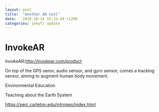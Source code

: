 ```yaml
---
layout: post
title:  "Another AR tool"
date:   2018-10-24 15:32:49 +1200
categories: jekyll update
---
```

# InvokeAR

InvokeAR:http://invokear.com/product

On top of the GPS senor, audio sensor, and gyro sensor, comes a tracking sensor, aiming to augment human body movement.




Environmental Education

Teaching about the Earth System

https://serc.carleton.edu/introgeo/index.html
